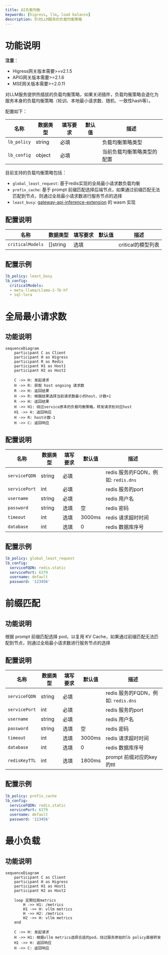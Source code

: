 ```yaml
---
title: AI负载均衡
keywords: [higress, llm, load balance]
description: 针对LLM服务的负载均衡策略
---
```


# 功能说明

**注意**：
- Higress网关版本需要>=v2.1.5
- APIG网关版本需要>=2.1.6
- MSE网关版本需要>=2.0.11

对LLM服务提供热插拔的负载均衡策略，如果关闭插件，负载均衡策略会退化为服务本身的负载均衡策略（轮训、本地最小请求数、随机、一致性hash等）。

配置如下：

| 名称                | 数据类型         | 填写要求          | 默认值       | 描述                                 |
|--------------------|-----------------|------------------|-------------|-------------------------------------|
| `lb_policy`      | string          | 必填              |             | 负载均衡策略类型    |
| `lb_config`      | object          | 必填              |             | 当前负载均衡策略类型的配置    |

目前支持的负载均衡策略包括：
- `global_least_request`: 基于redis实现的全局最小请求数负载均衡
- `prefix_cache`: 基于 prompt 前缀匹配选择后端节点，如果通过前缀匹配无法匹配到节点，则通过全局最小请求数进行服务节点的选择
- `least_busy`: [gateway-api-inference-extension](https://github.com/kubernetes-sigs/gateway-api-inference-extension/blob/main/README.md) 的 wasm 实现

## 配置说明

| 名称                | 数据类型         | 填写要求          | 默认值       | 描述                                 |
|--------------------|-----------------|------------------|-------------|-------------------------------------|
| `criticalModels`      | []string          | 选填              |             | critical的模型列表    |

## 配置示例

```yaml
lb_policy: least_busy
lb_config:
  criticalModels:
  - meta-llama/Llama-2-7b-hf
  - sql-lora
```

# 全局最小请求数
## 功能说明

```mermaid
sequenceDiagram
	participant C as Client
	participant H as Higress
	participant R as Redis
	participant H1 as Host1
	participant H2 as Host2

	C ->> H: 发起请求
	H ->> R: 获取 host ongoing 请求数
	R ->> H: 返回结果
	H ->> R: 根据结果选择当前请求数最小的host，计数+1
	R ->> H: 返回结果
	H ->> H1: 绕过service原本的负载均衡策略，转发请求到对应host
	H1 ->> H: 返回响应
	H ->> R: host计数-1
	H ->> C: 返回响应
```

## 配置说明

| 名称                | 数据类型         | 填写要求          | 默认值       | 描述                                 |
|--------------------|-----------------|------------------|-------------|-------------------------------------|
| `serviceFQDN`      | string          | 必填              |             | redis 服务的FQDN，例如: `redis.dns`    |
| `servicePort`      | int             | 必填              |             | redis 服务的port                      |
| `username`         | string          | 必填              |             | redis 用户名                         |
| `password`         | string          | 选填              | 空          | redis 密码                           |
| `timeout`          | int             | 选填              | 3000ms      | redis 请求超时时间                    |
| `database`         | int             | 选填              | 0           | redis 数据库序号                      |

## 配置示例

```yaml
lb_policy: global_least_request
lb_config:
  serviceFQDN: redis.static
  servicePort: 6379
  username: default
  password: '123456'
```

# 前缀匹配
## 功能说明
根据 prompt 前缀匹配选择 pod，以复用 KV Cache，如果通过前缀匹配无法匹配到节点，则通过全局最小请求数进行服务节点的选择

## 配置说明

| 名称                | 数据类型         | 填写要求          | 默认值       | 描述                                 |
|--------------------|-----------------|------------------|-------------|-------------------------------------|
| `serviceFQDN`      | string          | 必填              |             | redis 服务的FQDN，例如: `redis.dns`    |
| `servicePort`      | int             | 必填              |             | redis 服务的port                      |
| `username`         | string          | 必填              |             | redis 用户名                         |
| `password`         | string          | 选填              | 空          | redis 密码                           |
| `timeout`          | int             | 选填              | 3000ms      | redis 请求超时时间                    |
| `database`         | int             | 选填              | 0           | redis 数据库序号                      |
| `redisKeyTTL`      | int             | 选填              | 1800ms      | prompt 前缀对应的key的ttl             |

## 配置示例

```yaml
lb_policy: prefix_cache
lb_config:
  serviceFQDN: redis.static
  servicePort: 6379
  username: default
  password: '123456'
```

# 最小负载
## 功能说明

```mermaid
sequenceDiagram
	participant C as Client
	participant H as Higress
	participant H1 as Host1
	participant H2 as Host2

	loop 定期拉取metrics
		H ->> H1: /metrics
		H1 ->> H: vllm metrics
		H ->> H2: /metrics
		H2 ->> H: vllm metrics
	end

	C ->> H: 发起请求
	H ->> H1: 根据vllm metrics选择合适的pod，绕过服务原始的lb policy直接转发
	H1 ->> H: 返回响应
	H ->> C: 返回响应
```

<!-- pod选取流程图如下：

![](https://github.com/kubernetes-sigs/gateway-api-inference-extension/blob/main/docs/scheduler-flowchart.png) -->